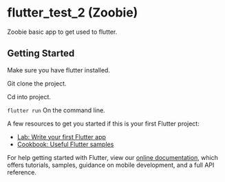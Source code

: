 # flutter_test_2 (Zoobie)

Zoobie basic app to get used to flutter.

## Getting Started

Make sure you have flutter installed.

Git clone the project.

Cd into project. 

```flutter run``` On the command line.


A few resources to get you started if this is your first Flutter project:

- [Lab: Write your first Flutter app](https://flutter.dev/docs/get-started/codelab)
- [Cookbook: Useful Flutter samples](https://flutter.dev/docs/cookbook)

For help getting started with Flutter, view our
[online documentation](https://flutter.dev/docs), which offers tutorials,
samples, guidance on mobile development, and a full API reference.
